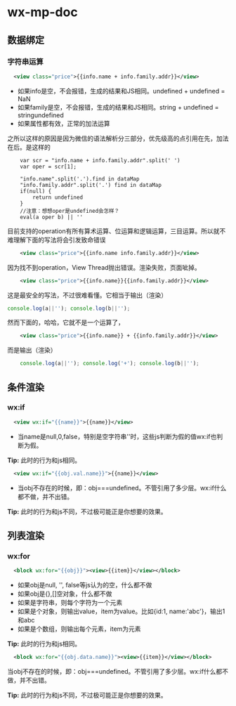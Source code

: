 # wx-mp-doc
## 数据绑定

### 字符串运算
~~~ xml
  <view class="price">{{info.name + info.family.addr}}</view>
~~~

* 如果info是空，不会报错，生成的结果和JS相同。undefined + undefined = NaN
* 如果family是空，不会报错，生成的结果和JS相同。string + undefined = stringundefined
* 如果属性都有效，正常的加法运算

之所以这样的原因是因为微信的语法解析分三部分，优先级高的点引用在先，加法在后。是这样的

~~~
    var scr = "info.name + info.family.addr".split(' ')
    var oper = scr[1];

    "info.name".split('.').find in dataMap
    "info.family.addr".split('.') find in dataMap
    if(null) {
        return undefined
    }
    //注意：想想oper是undefined会怎样？
    eval(a oper b) || ''

~~~

目前支持的operation有所有算术运算、位运算和逻辑运算，三目运算。所以就不难理解下面的写法将会引发致命错误


~~~ xml
    <view class="price">{{info.name info.family.addr}}</view>
~~~

因为找不到operation，View Thread抛出错误。渲染失败，页面呲掉。

~~~ xml
    <view class="price">{{info.name}}{{info.family.addr}}</view>
~~~

这是最安全的写法，不过很难看懂。它相当于输出（渲染）

~~~ js
console.log(a||''); console.log(b||'');
~~~

然而下面的，哈哈，它就不是一个运算了，
~~~ xml
    <view class="price">{{info.name}} + {{info.family.addr}}</view>
~~~
而是输出（渲染）
~~~ js
    console.log(a||''); console.log('+'); console.log(b||'');
~~~


## 条件渲染
### wx:if

~~~ xml
  <view wx:if="{{name}}">{{name}}</view>
~~~

* 当name是null,0,false，特别是空字符串''时，这些js判断为假的值wx:if也判断为假。

__Tip:__ 此时的行为和js相同。

~~~ xml
  <view wx:if="{{obj.val.name}}">{{name}}</view>
~~~

* 当obj不存在的时候，即：obj===undefined。不管引用了多少层。wx:if什么都不做，并不出错。

__Tip:__ 此时的行为和js不同，不过极可能正是你想要的效果。

## 列表渲染
### wx:for
~~~ xml
  <block wx:for="{{obj}}"><view>{{item}}</view></block>
~~~
* 如果obj是null, '', false等js认为的空，什么都不做
* 如果obj是{},[]空对象，什么都不做
* 如果是字符串，则每个字符为一个元素
* 如果是个对象，则输出value，item为value。比如{id:1, name:'abc'}，输出1和abc
* 如果是个数组，则输出每个元素，item为元素

__Tip:__ 此时的行为和js相同。
~~~ xml
  <block wx:for="{{obj.data.name}}"><view>{{item}}</view></block>
~~~
当obj不存在的时候，即：obj===undefined。不管引用了多少层。wx:if什么都不做，并不出错。

__Tip:__ 此时的行为和js不同，不过极可能正是你想要的效果。
